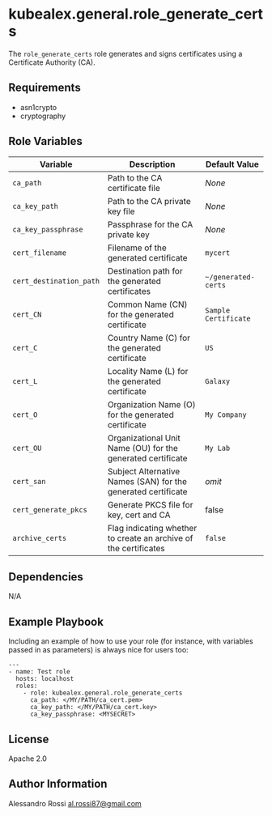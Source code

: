 kubealex.general.role_generate_certs
=========

The `role_generate_certs` role generates and signs certificates using a Certificate Authority (CA).

Requirements
------------

- asn1crypto
- cryptography

Role Variables
--------------

| Variable                   | Description                                              | Default Value                |
|----------------------------|----------------------------------------------------------|------------------------------|
| `ca_path`                  | Path to the CA certificate file                           | *None*                       |
| `ca_key_path`              | Path to the CA private key file                           | *None*                       |
| `ca_key_passphrase`        | Passphrase for the CA private key                         | *None*                       |
| `cert_filename`            | Filename of the generated certificate                     | `mycert`                     |
| `cert_destination_path`    | Destination path for the generated certificates           | `~/generated-certs`          |
| `cert_CN`                  | Common Name (CN) for the generated certificate            | `Sample Certificate`         |
| `cert_C`                   | Country Name (C) for the generated certificate            | `US`                         |
| `cert_L`                   | Locality Name (L) for the generated certificate           | `Galaxy`                     |
| `cert_O`                   | Organization Name (O) for the generated certificate       | `My Company`                 |
| `cert_OU`                  | Organizational Unit Name (OU) for the generated certificate | `My Lab`                  |
| `cert_san`                 | Subject Alternative Names (SAN) for the generated certificate | *omit*                     |
| `cert_generate_pkcs`       | Generate PKCS file for key, cert and CA                   | false                     |
| `archive_certs`            | Flag indicating whether to create an archive of the certificates | `false`                  |


Dependencies
------------

N/A

Example Playbook
----------------

Including an example of how to use your role (for instance, with variables passed in as parameters) is always nice for users too:

    ---
    - name: Test role
      hosts: localhost
      roles:
        - role: kubealex.general.role_generate_certs
          ca_path: </MY/PATH/ca_cert.pem>
          ca_key_path: </MY/PATH/ca_cert.key>
          ca_key_passphrase: <MYSECRET>

License
-------

Apache 2.0

Author Information
------------------

Alessandro Rossi <al.rossi87@gmail.com>